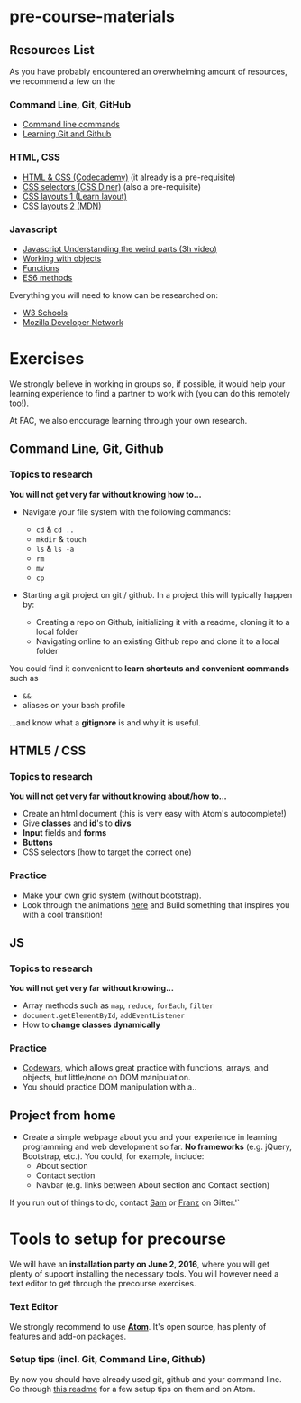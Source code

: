 # pre-course-materials

## Resources List
As you have probably encountered an overwhelming amount of resources, we recommend a few on the 
### Command Line, Git, GitHub
* [Command line commands](ss64.com)
* [Learning Git and Github](https://www.udacity.com/course/how-to-use-git-and-github--ud775)

### HTML, CSS
* [HTML & CSS (Codecademy)](https://www.codecademy.com/learn/web) (it already is a pre-requisite)
* [CSS selectors (CSS Diner)](http://flukeout.github.io/) (also a pre-requisite)
* [CSS layouts 1 (Learn layout)](http://learnlayout.com)
* [CSS layouts 2 (MDN)](https://developer.mozilla.org/en-US/docs/Web/CSS/Tutorials)

### Javascript
* [Javascript Understanding the weird parts (3h video)](https://www.youtube.com/watch?v=Bv_5Zv5c-Ts)
* [Working with objects](https://developer.mozilla.org/en-US/docs/Web/JavaScript/Guide/Working_with_Objects)
* [Functions](https://developer.mozilla.org/en-US/docs/Web/JavaScript/Guide/Functions)
* [ES6 methods](https://egghead.io/series/learn-es6-ecmascript-2015)

Everything you will need to know can be researched on:
* [W3 Schools](http://www.w3schools.com)
* [Mozilla Developer Network](https://developer.mozilla.org/en-US/)

# Exercises
We strongly believe in working in groups so, if possible, it would help your learning experience to find a partner to work with (you can do this remotely too!).

At FAC, we also encourage learning through your own research.

## Command Line, Git, Github

### Topics to research
**You will not get very far without knowing how to...**
* Navigate your file system with the following commands:
  * ``cd`` & ``cd ..``
  * ``mkdir`` & ``touch``
  *  ``ls`` & ``ls -a``
  *  ``rm``
  *  ``mv``
  *  ``cp``

* Starting a git project on git / github. In a project this will typically happen by:
  * Creating a repo on Github, initializing it with a readme, cloning it to a local folder
  * Navigating online to an existing Github repo and clone it to a local folder

You could find it convenient to **learn shortcuts and convenient commands** such as
  * ``&&``
  * aliases on your bash profile

...and know what a **gitignore** is and why it is useful.

## HTML5 / CSS
### Topics to research
**You will not get very far without knowing about/how to...**
* Create an html document (this is very easy with Atom's autocomplete!)
* Give **classes** and **id**'s to **divs**
* **Input** fields and **forms**
* **Buttons**
* CSS selectors (how to target the correct one)

### Practice
* Make your own grid system (without bootstrap).
* Look through the animations [here](http://www.w3schools.com/css/css3_animations.asp) and Build something that inspires you with a cool transition!

## JS
### Topics to research
**You will not get very far without knowing...**
* Array methods such as ``map``, ``reduce``, ``forEach``, ``filter``
* ``document.getElementById``, ``addEventListener``
* How to **change classes dynamically**

### Practice
* [Codewars](http://www.codewars.com), which allows great practice with functions, arrays, and objects, but little/none on DOM manipulation.
* You should practice DOM manipulation with a..

## Project from home
* Create a simple webpage about you and your experience in learning programming and web development so far. **No frameworks** (e.g. jQuery, Bootstrap, etc.). You could, for example, include:
  * About section
  * Contact section
  * Navbar (e.g. links between About section and Contact section)


If you run out of things to do, contact [Sam](https://github.com/shouston3) or [Franz](https://github.com/franzmoro) on Gitter.'`

# Tools to setup for precourse
We will have an **installation party on June 2, 2016**, where you will get plenty of support installing the necessary tools. You will however need a text editor to get through the precourse exercises.

### Text Editor
We strongly recommend to use **[Atom](https://atom.io/)**. It's open source, has plenty of features and add-on packages.

### Setup tips (incl. Git, Command Line, Github)
By now you should have already used git, github and your command line. Go through [this readme](https://github.com/dwyl/dev-setup) for a few setup tips on them and on  Atom.
